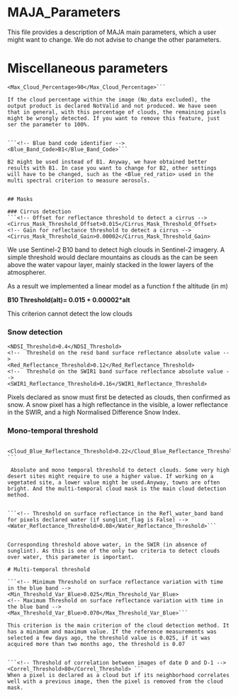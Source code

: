 # MAJA_Parameters

This file provides a description of MAJA main parameters, which a user might want to change. We do not advise to change the other parameters.

# Miscellaneous parameters

```<!-- Maximum percentage of cloudy pixels for the product to be considered as valid (in percentage) -->
<Max_Cloud_Percentage>90</Max_Cloud_Percentage>```

If the cloud percentage within the image (No_data excluded), the output product is declared NotValid and not produced. We have seen that in general, with this percentage of clouds, the remaining pixels might be wrongly detected. If you want to remove this feature, just ser the parameter to 100%.


```<!-- Blue band code identifier -->
<Blue_Band_Code>B1</Blue_Band_Code>```

B2 might be used instead of B1. Anyway, we have obtained better results with B1. In case you want to change for B2, other settings will have to be changed, such as the <Blue_red_ratio> used in the multi spectral criterion to measure aerosols. 


## Masks

### Cirrus detection
```<!-- Offset for reflectance threshold to detect a cirrus -->
<Cirrus_Mask_Threshold_Offset>0.015</Cirrus_Mask_Threshold_Offset>
<!-- Gain for reflectance threshold to detect a cirrus -->
<Cirrus_Mask_Threshold_Gain>0.00002</Cirrus_Mask_Threshold_Gain>
```

We use Sentinel-2 B10 band to detect high clouds in Sentinel-2 imagery. A simple threshold would declare mountains as clouds as the can be seen above the water vapour layer, mainly stacked in the lower layers of the atmospherer.

As a result we implemented a linear model as a function f the altitude (in m)

**B10 Threshold(alt)= 0.015 + 0.00002*alt**

This criterion cannot detect the low clouds

### Snow detection
```<!--  Threshold on surface reflectance in the blue band -->
<NDSI_Threshold>0.4</NDSI_Threshold>
<!--  Threshold on the resd band surface reflectance absolute value -->
<Red_Reflectance_Threshold>0.12</Red_Reflectance_Threshold>
<!--  Threshold on the SWIR1 band surface reflectance absolute value -->
<SWIR1_Reflectance_Threshold>0.16</SWIR1_Reflectance_Threshold>
```

Pixels declared as snow must first be detected as clouds, then confirmed as snow. A snow pixel has a high reflectance in the visible, a lower reflectance in the SWIR, and a high Normalised Difference Snow Index.

### Mono-temporal threshold
```<!-- Threshold on surface reflectance in the blue band -->
 <Cloud_Blue_Reflectance_Threshold>0.22</Cloud_Blue_Reflectance_Threshold> ```
 
 Absolute and mono temporal threshold to detect clouds. Some very high desert sites might require to use a higher value. If working on a vegetated site, a lower value might be used.Anyway, towns are often bright. And the multi-temporal cloud mask is the main cloud detection method. 


```<!-- Threshold on surface reflectance in the Refl_water_band band for pixels declared water (if sunglint_flag is False) -->
<Water_Reflectance_Threshold>0.08</Water_Reflectance_Threshold>```


Corresponding threshold above water, in the SWIR (in absence of sunglint). As this is one of the only two criteria to detect clouds over water, this parameter is important.

# Multi-temporal threshold

```<!-- Minimum Threshold on surface reflectance variation with time in the blue band -->
<Min_Threshold_Var_Blue>0.025</Min_Threshold_Var_Blue>
<!-- Maximum Threshold on surface reflectance variation with time in the blue band -->
<Max_Threshold_Var_Blue>0.070</Max_Threshold_Var_Blue>```

This criterion is the main criterion of the cloud detection method. It has a minimum and maximum value. If the reference measurements was selected a few days ago, the threshold value is 0.025, if it was acquired more than two months ago, the threshold is 0.07


```<!-- Threshold of correlation between images of date D and D-1 -->
<Correl_Threshold>80</Correl_Threshold> ```
When a pixel is declared as a cloud but if its neighborhood correlates well with a previous image, then the pixel is removed from the cloud mask.